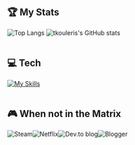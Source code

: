 <div > 

## 🏆 My Stats
![Top Langs](https://github-readme-stats.vercel.app/api/top-langs/?username=tkouleris&layout=compact&hide=css,blade,html,typescript&theme=dracula)    ![tkouleris's GitHub stats](https://github-readme-stats.vercel.app/api?username=tkouleris&hide=contribs,prs&theme=dracula)
<br><br>  
##  💻 Tech
[![My Skills](https://skillicons.dev/icons?i=php,py,java,laravel,flask,spring,html,js,jquery,vue,react,mysql,idea,postman,linux&perline=15)](https://skillicons.dev)
<br><br>
## 🎮 When not in the Matrix
![Steam](https://img.shields.io/badge/steam-%23000000.svg?style=for-the-badge&logo=steam&logoColor=white)![Netflix](https://img.shields.io/badge/Netflix-E50914?style=for-the-badge&logo=netflix&logoColor=white)![Dev.to blog](https://img.shields.io/badge/dev.to-0A0A0A?style=for-the-badge&logo=dev.to&logoColor=white)![Blogger](https://img.shields.io/badge/Blogger-FF5722?style=for-the-badge&logo=blogger&logoColor=white) 
</div>
